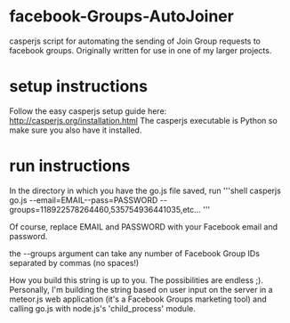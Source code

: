 facebook-Groups-AutoJoiner
==========================

casperjs script for automating the sending of Join Group requests to facebook groups. Originally written for use in one of my larger projects.

setup instructions
==================

Follow the easy casperjs setup guide here: http://casperjs.org/installation.html
The casperjs executable is Python so make sure you also have it installed.

run instructions
================
In the directory in which you have the go.js file saved, run
'''shell
casperjs go.js --email=EMAIL--pass=PASSWORD --groups=118922578264460,535754936441035,etc...
'''

Of course, replace EMAIL and PASSWORD with your Facebook email and password.

the --groups argument can take any number of Facebook Group IDs separated by commas (no spaces!)

How you build this string is up to you. The possibilities are endless ;). Personally, I'm building the string based on user input on the server in a meteor.js web application
(it's a Facebook Groups marketing tool) and calling go.js with node.js's 'child_process' module.